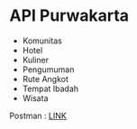 # API Purwakarta

* Komunitas
* Hotel
* Kuliner
* Pengumuman
* Rute Angkot
* Tempat Ibadah
* Wisata

Postman : [LINK](https://www.getpostman.com/collections/f70f98e326eda2f5c273)